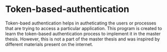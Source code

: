 # Token-based-authentication

Token-baed authentication helps in autheticating the users or processes that are trying to access a particular application. This program is created to learn the token-based authentication process to implement it in the master thesis. However, this is not a part of the master thesis and was inspired by different materials present on the internet.
